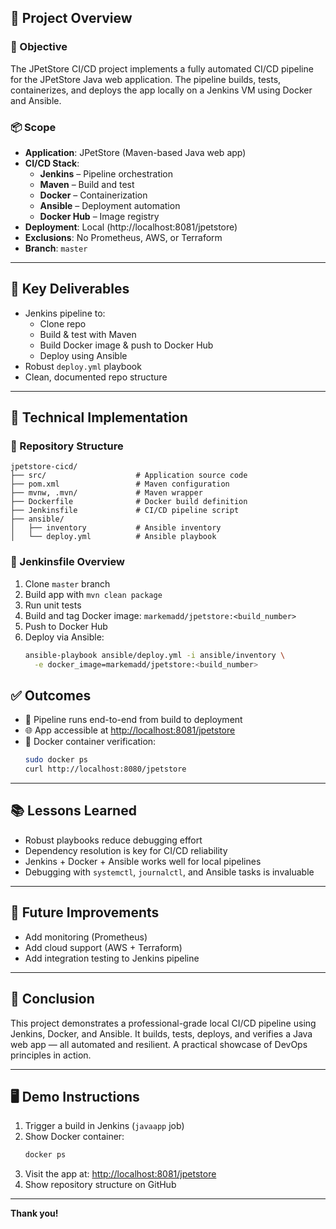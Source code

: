 ## 📌 Project Overview

### 🎯 Objective
The JPetStore CI/CD project implements a fully automated CI/CD pipeline for the JPetStore Java web application. The pipeline builds, tests, containerizes, and deploys the app locally on a Jenkins VM using Docker and Ansible.

### 📦 Scope
- **Application**: JPetStore (Maven-based Java web app)
- **CI/CD Stack**:
  - **Jenkins** – Pipeline orchestration
  - **Maven** – Build and test
  - **Docker** – Containerization
  - **Ansible** – Deployment automation
  - **Docker Hub** – Image registry
- **Deployment**: Local (http://localhost:8081/jpetstore)
- **Exclusions**: No Prometheus, AWS, or Terraform
- **Branch**: `master`

---

## 🚀 Key Deliverables
- Jenkins pipeline to:
  - Clone repo
  - Build & test with Maven
  - Build Docker image & push to Docker Hub
  - Deploy using Ansible
- Robust `deploy.yml` playbook
- Clean, documented repo structure

---

## 🔧 Technical Implementation

### 📁 Repository Structure
```
jpetstore-cicd/
├── src/                    # Application source code
├── pom.xml                 # Maven configuration
├── mvnw, .mvn/             # Maven wrapper
├── Dockerfile              # Docker build definition
├── Jenkinsfile             # CI/CD pipeline script
├── ansible/
│   ├── inventory           # Ansible inventory
│   └── deploy.yml          # Ansible playbook
```

### 🧩 Jenkinsfile Overview
1. Clone `master` branch
2. Build app with `mvn clean package`
3. Run unit tests
4. Build and tag Docker image: `markemadd/jpetstore:<build_number>`
5. Push to Docker Hub
6. Deploy via Ansible:
   ```bash
   ansible-playbook ansible/deploy.yml -i ansible/inventory \
     -e docker_image=markemadd/jpetstore:<build_number>
   ```

## ✅ Outcomes

- 🔄 Pipeline runs end-to-end from build to deployment
- 🌐 App accessible at [http://localhost:8081/jpetstore](http://localhost:8080/jpetstore)
- 🐳 Docker container verification:
  ```bash
  sudo docker ps
  curl http://localhost:8080/jpetstore
  ```

---

## 📚 Lessons Learned

- Robust playbooks reduce debugging effort
- Dependency resolution is key for CI/CD reliability
- Jenkins + Docker + Ansible works well for local pipelines
- Debugging with `systemctl`, `journalctl`, and Ansible tasks is invaluable

---

## 🔮 Future Improvements

- Add monitoring (Prometheus)
- Add cloud support (AWS + Terraform)
- Add integration testing to Jenkins pipeline

---

## 🏁 Conclusion

This project demonstrates a professional-grade local CI/CD pipeline using Jenkins, Docker, and Ansible. It builds, tests, deploys, and verifies a Java web app — all automated and resilient. A practical showcase of DevOps principles in action.

---


## 🖥️ Demo Instructions

1. Trigger a build in Jenkins (`javaapp` job)
2. Show Docker container:
   ```bash
   docker ps
   ```
3. Visit the app at: [http://localhost:8081/jpetstore](http://localhost:8080/jpetstore)
4. Show repository structure on GitHub

---

**Thank you!**
